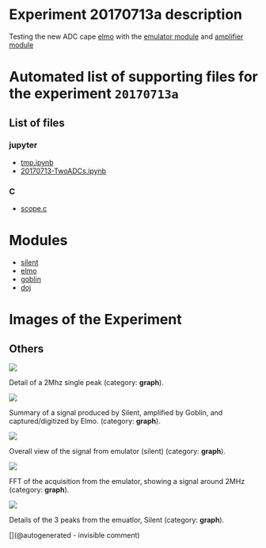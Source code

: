 # Experiment 20170713a description

Testing the new ADC cape [elmo](/elmo/) with the [emulator module](/silent) and [amplifier module](/goblin/)




# Automated list of supporting files for the __experiment `20170713a`__

## List of files

### jupyter

* [tmp.ipynb](/tmp.ipynb)
* [20170713-TwoADCs.ipynb](/elmo/data/20170713-TwoADCs.ipynb)


### C

* [scope.c](/elmo/data/scope.c)





# Modules

* [silent](/silent/)
* [elmo](/elmo/)
* [goblin](/goblin/)
* [doj](/doj/)




# Images of the Experiment

## Others

![](/elmo/data/20170713a/detail.png)

Detail of a 2Mhz single peak (category: __graph__).

![](/elmo/data/20170713a/summary.png)

Summary of a signal produced by Silent, amplified by Goblin, and captured/digitized by Elmo. (category: __graph__).

![](/elmo/data/20170713a/eachADC.png)

Overall view of the signal from emulator (silent) (category: __graph__).

![](/elmo/data/20170713a/fft.png)

FFT of the acquisition from the emulator, showing a signal around 2MHz (category: __graph__).

![](/elmo/data/20170713a/signals.png)

Details of the 3 peaks from the emuatlor, Silent (category: __graph__).










[](@autogenerated - invisible comment)